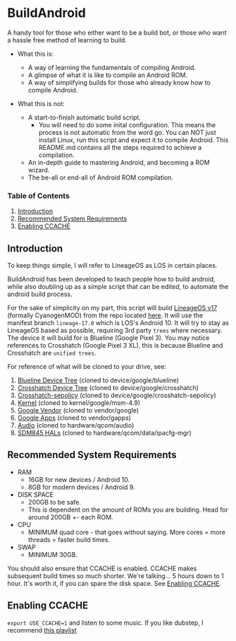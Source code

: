 # BuildAndroid

A handy tool for those who either want to be a build bot, or those who want a hassle free method of learning to build.

* What this is:
  - A way of learning the fundamentals of compiling Android.
  - A glimpse of what it is like to compile an Android ROM.
  - A way of simplifying builds for those who already know how to compile Android.

* What this is not:
  - A start-to-finish automatic build script.
    - You will need to do some inital configuration. This means the process is not automatic from the word go. You can NOT just install Linux, run this script and expect it to compile Android. This README.md contains all the steps required to achieve a compilation.
  - An in-depth guide to mastering Android, and becoming a ROM wizard.
  - The be-all or end-all of Android ROM compilation.

### Table of Contents
1. [Introduction](#Introduction)
2. [Recommended System Requirements](#RecSysReq)
3. [Enabling CCACHE](#EnableCCACHE)

## Introduction <a name="Introduction"></a>

To keep things simple, I will refer to LineageOS as LOS in certain places.

BuildAndroid has been developed to teach people how to build android, while also doubling up as a simple script that can be edited, to automate the android build process.

For the sake of simplicity on my part, this script will build [LineageOS v17](https://lineageos.org/) (formally CyanogenMOD) from the repo located [here](https://github.com/lineageos). It will use the manifest branch `lineage-17.0` which is LOS's Android 10. It will try to stay as LineageOS based as possible, requiring 3rd party `trees` where necessary. The device it will build for is Blueline (Google Pixel 3). You may notice references to Crosshatch (Google Pixel 3 XL), this is because Blueline and Crosshatch are `unified trees`.

For reference of what will be cloned to your drive, see:
1. [Blueline Device Tree](https://github.com/LineageOS/android_device_google_blueline) (cloned to device/google/blueline)
2. [Crosshatch Device Tree](https://github.com/LineageOS/android_device_google_crosshatch) (cloned to device/google/crosshatch)
3. [Crosshatch-sepolicy](https://android.googlesource.com/device/google/crosshatch-sepolicy) (cloned to device/google/crosshatch-sepolicy)
4. [Kernel](https://github.com/LineageOS/android_kernel_google_msm-4.9) (cloned to kernel/google/msm-4.9)
5. [Google Vendor](https://github.com/themuppets/proprietary_vendor_google) (cloned to vendor/google)
6. [Google Apps](https://gitlab.com/shagbag913/vendor_gapps) (cloned to vendor/gapps)
7. [Audio](https://github.com/LineageOS/android_hardware_qcom_audio) (cloned to hardware/qcom/audio)
8. [SDM845 HALs](https://android.googlesource.com/platform/hardware/qcom/sdm845/data/ipacfg-mgr) (cloned to hardware/qcom/data/ipacfg-mgr)

## Recommended System Requirements <a name="RecSysReq"></a>

* RAM
  - 16GB for new devices / Android 10.
  - 8GB for modern devices / Android 9.
* DISK SPACE
  - 200GB to be safe.
  - This is dependent on the amount of ROMs you are building. Head for around 200GB +- each ROM.
* CPU
  - MINIMUM quad core - that goes without saying. More cores = more threads = faster build times.
* SWAP
  - MINIMUM 30GB.
  
You should also ensure that CCACHE is enabled. CCACHE makes subsequent build times so much shorter. We're talking... 5 hours down to 1 hour. It's worth it, if you can spare the disk space. See [Enabling CCACHE](#EnableCCACHE).

## Enabling CCACHE <a name="EnableCCACHE"></a>

`export USE_CCACHE=1` and listen to some music. If you like dubstep, I recommend [this playlist](https://open.spotify.com/playlist/5f3M8DsWZG5IuuOuu9ws3u?si=x1T0F25KR7KimbBNM0qA7w)

